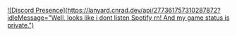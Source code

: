 <!-- ### Hi there 👋 -->
[![Discord Presence](https://lanyard.cnrad.dev/api/277361757310287872?idleMessage="Well, looks like i dont listen Spotify rn! And my game status is private.")](https://discord.com/users/277361757310287872)
<!--
**hasankayra04/hasankayra04** is a ✨ _special_ ✨ repository because its `README.md` (this file) appears on your GitHub profile.

Here are some ideas to get you started:

- 🔭 I’m currently working on ...
- 🌱 I’m currently learning ...
- 👯 I’m looking to collaborate on ...
- 🤔 I’m looking for help with ...
- 💬 Ask me about ...
- 📫 How to reach me: ...
- 😄 Pronouns: ...
- ⚡ Fun fact: ...
-->
